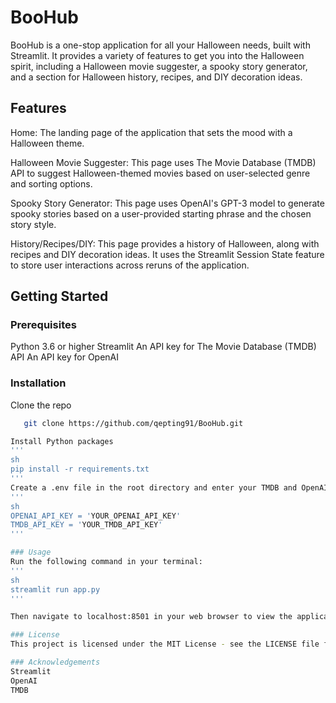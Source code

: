 # BooHub
BooHub is a one-stop application for all your Halloween needs, built with Streamlit. It provides a variety of features to get you into the Halloween spirit, including a Halloween movie suggester, a spooky story generator, and a section for Halloween history, recipes, and DIY decoration ideas.

## Features
Home: The landing page of the application that sets the mood with a Halloween theme.

Halloween Movie Suggester: This page uses The Movie Database (TMDB) API to suggest Halloween-themed movies based on user-selected genre and sorting options.

Spooky Story Generator: This page uses OpenAI's GPT-3 model to generate spooky stories based on a user-provided starting phrase and the chosen story style.

History/Recipes/DIY: This page provides a history of Halloween, along with recipes and DIY decoration ideas. It uses the Streamlit Session State feature to store user interactions across reruns of the application.

## Getting Started
### Prerequisites
Python 3.6 or higher
Streamlit
An API key for The Movie Database (TMDB) API
An API key for OpenAI
### Installation
Clone the repo
```sh
   git clone https://github.com/qepting91/BooHub.git

Install Python packages
'''
sh
pip install -r requirements.txt
''' 
Create a .env file in the root directory and enter your TMDB and OpenAI API keys:
'''
sh
OPENAI_API_KEY = 'YOUR_OPENAI_API_KEY'
TMDB_API_KEY = 'YOUR_TMDB_API_KEY'
'''

### Usage
Run the following command in your terminal:
'''
sh
streamlit run app.py
'''

Then navigate to localhost:8501 in your web browser to view the application.

### License
This project is licensed under the MIT License - see the LICENSE file for details.

### Acknowledgements
Streamlit
OpenAI
TMDB
